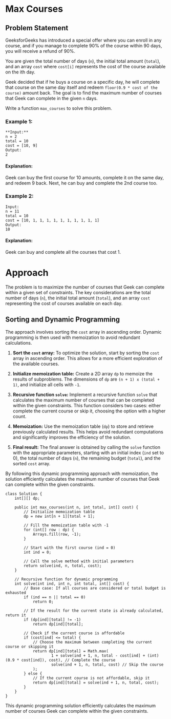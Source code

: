 # Max Courses

## Problem Statement

GeeksforGeeks has introduced a special offer where you can enroll in any course, and if you manage to complete 90% of the course within 90 days, you will receive a refund of 90%.

You are given the total number of days (`n`), the initial total amount (`total`), and an array `cost` where `cost[i]` represents the cost of the course available on the ith day.

Geek decided that if he buys a course on a specific day, he will complete that course on the same day itself and redeem `floor(0.9 * cost of the course)` amount back. The goal is to find the maximum number of courses that Geek can complete in the given `n` days.

Write a function `max_courses` to solve this problem.

### Example 1:

```
**Input:**
n = 2
total = 10
cost = [10, 9]
Output:
2
```
#### Explanation:
Geek can buy the first course for 10 amounts, complete it on the same day, and redeem 9 back. Next, he can buy and complete the 2nd course too.

### Example 2:
```
Input:
n = 11
total = 10
cost = [10, 1, 1, 1, 1, 1, 1, 1, 1, 1, 1]
Output:
10
```
#### Explanation:
Geek can buy and complete all the courses that cost 1.

# Approach

The problem is to maximize the number of courses that Geek can complete within a given set of constraints. The key considerations are the total number of days (`n`), the initial total amount (`total`), and an array `cost` representing the cost of courses available on each day.

## Sorting and Dynamic Programming

The approach involves sorting the `cost` array in ascending order. Dynamic programming is then used with memoization to avoid redundant calculations.

1. **Sort the `cost` array:** To optimize the solution, start by sorting the `cost` array in ascending order. This allows for a more efficient exploration of the available courses.

2. **Initialize memoization table:** Create a 2D array `dp` to memoize the results of subproblems. The dimensions of `dp` are `(n + 1) x (total + 1)`, and initialize all cells with `-1`.

3. **Recursive function `solve`:** Implement a recursive function `solve` that calculates the maximum number of courses that can be completed within the given constraints. This function considers two cases: either complete the current course or skip it, choosing the option with a higher count.

4. **Memoization:** Use the memoization table (`dp`) to store and retrieve previously calculated results. This helps avoid redundant computations and significantly improves the efficiency of the solution.

5. **Final result:** The final answer is obtained by calling the `solve` function with the appropriate parameters, starting with an initial index (`ind` set to 0), the total number of days (`n`), the remaining budget (`total`), and the sorted `cost` array.

By following this dynamic programming approach with memoization, the solution efficiently calculates the maximum number of courses that Geek can complete within the given constraints.



```
class Solution {
    int[][] dp;

    public int max_courses(int n, int total, int[] cost) {
        // Initialize memoization table
        dp = new int[n + 1][total + 1];
        
        // Fill the memoization table with -1
        for (int[] row : dp) {
            Arrays.fill(row, -1);
        }

        // Start with the first course (ind = 0)
        int ind = 0;
        
        // Call the solve method with initial parameters
        return solve(ind, n, total, cost);
    }

    // Recursive function for dynamic programming
    int solve(int ind, int n, int total, int[] cost) {
        // Base case: If all courses are considered or total budget is exhausted
        if (ind == n || total == 0)
            return 0;

        // If the result for the current state is already calculated, return it
        if (dp[ind][total] != -1)
            return dp[ind][total];

        // Check if the current course is affordable
        if (cost[ind] <= total) {
            // Choose the maximum between completing the current course or skipping it
            return dp[ind][total] = Math.max(
                    1 + solve(ind + 1, n, total - cost[ind] + (int) (0.9 * cost[ind]), cost), // Complete the course
                    solve(ind + 1, n, total, cost) // Skip the course
            );
        } else {
            // If the current course is not affordable, skip it
            return dp[ind][total] = solve(ind + 1, n, total, cost);
        }
    }
}

```
This dynamic programming solution efficiently calculates the maximum number of courses Geek can complete within the given constraints.